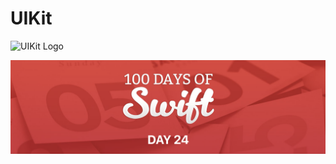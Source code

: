 # UIKit

![UIKit Logo](https://cdn3.iconfinder.com/data/icons/logos-and-brands-adobe/512/349_Uikit-512.png)

![Page 1](day24.png)
